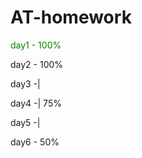 # AT-homework
<p style="color:green">day1 - 100%</p>
<p>day2 - 100%</p>
<p>day3 -|</p>
<p>day4 -|   75%</p>
<p>day5 -|</p>
<p>day6 - 50%</p>
